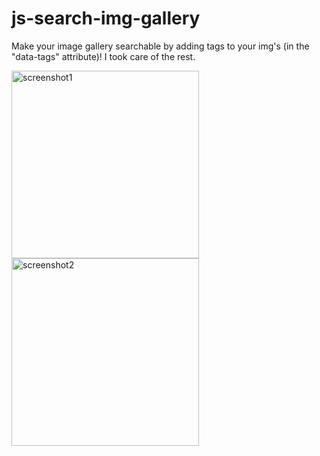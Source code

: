# js-search-img-gallery

Make your image gallery searchable by adding tags to your img's (in the "data-tags" attribute)! I took care of the rest.

<img src="ss1.png" height="300" width="300" alt="screenshot1" />

<img src="ss2.png" height="300" width="300" alt="screenshot2" />
